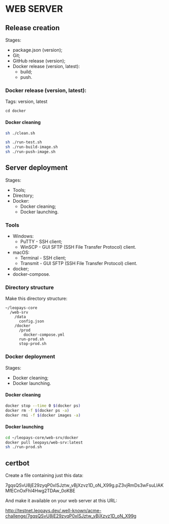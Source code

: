 # WEB SERVER

## Release creation

Stages:
- package.json (version);
- Git;
- GitHub release (version);
- Docker release (version, latest):
  - build;
  - push.

### Docker release (version, latest):

Tags: version, latest

```
cd docker
```

#### Docker cleaning

```bash
sh ./clean.sh
```

```bash
sh ./run-test.sh
sh ./run-build-image.sh
sh ./run-push-image.sh
```

## Server deployment

Stages:
- Tools;
- Directory;
- Docker:
  - Docker cleaning;
  - Docker launching.

### Tools

- Windows:
  - PuTTY - SSH client;
  - WinSCP - GUI SFTP (SSH File Transfer Protocol) client.
- macOS:
  - Terminal - SSH client;
  - Transmit - GUI SFTP (SSH File Transfer Protocol) client.
- docker;
- docker-compose.

### Directory structure

Make this directory structure:
```
~/leopays-core
  /web-srv
    /data
      config.json
    /docker
      /prod
        docker-compose.yml
      run-prod.sh
      stop-prod.sh
```

### Docker deployment

Stages:
- Docker cleaning;
- Docker launching.

#### Docker cleaning

```bash
docker stop --time 0 $(docker ps)
docker rm -f $(docker ps -a)
docker rmi -f $(docker images -a)
```

#### Docker launching

```bash
cd ~/leopays-core/web-srv/docker
docker pull leopays/web-srv:latest
sh ./run-prod.sh
```

## certbot

Create a file containing just this data:

7gqsQSvU8jE29zyqP0xISJztw_vBjXzvz1D_oN_X99g.pZ3vjRmDs3wFsuLlAKMfECnOxFhl4Hwg2TDAw_0oKBE

And make it available on your web server at this URL:

http://testnet.leopays.dev/.well-known/acme-challenge/7gqsQSvU8jE29zyqP0xISJztw_vBjXzvz1D_oN_X99g

